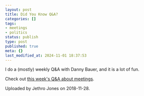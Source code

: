 ```yaml
---
layout: post
title: Did You Know Q&A?
categories: []
tags:
- meetings
- politics
status: publish
type: post
published: true
meta: {}
last_modified_at: 2024-11-01 18:37:53
---
```


I do a (mostly) weekly Q&A with Danny Bauer, and it is a lot of fun.

Check out 
[this week's Q&A about meetings](https://youtu.be/5K6PMdM23po).


Uploaded by Jethro Jones on 2018-11-28.
